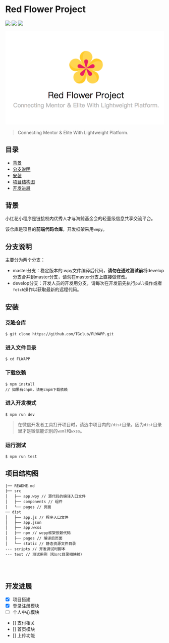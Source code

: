 # Red Flower Project

![](https://img.shields.io/badge/eslint-standard-green.svg)
![](https://img.shields.io/badge/wepy-framework-brightgreen.svg)
![](https://img.shields.io/badge/CTG-created-brightgreen.svg)

![](board.png)

> Connecting Mentor & Elite With Lightweight Platform.

## 目录
* [背景](#背景)
* [分支说明](#分支说明)
* [安装](#安装)
* [项目结构图](#项目结构图)
* [开发进展](#开发进展)

## 背景

小红花小程序是链接校内优秀人才与海鲸基金会的轻量级信息共享交流平台。

该仓库是项目的**前端代码仓库**，开发框架采用`wepy`。

## 分支说明

主要分为两个分支：

* master分支：稳定版本的.wpy文件编译后代码，**请勿在通过测试前**将develop分支合并到master分支，请勿在master分支上直接做修改。
* develop分支：开发人员的开发用分支，请每次在开发前先执行`pull`操作或者`fetch`操作以获取最新的远程代码。

## 安装

### 克隆仓库

```
$ git clone https://github.com/TGclub/FLWAPP.git
```

### 进入文件目录

```
$ cd FLWAPP
```

### 下载依赖

```
$ npm install
// 如果有cnpm，请用cnpm下载依赖
```

### 进入开发模式

```
$ npm run dev
```

> 在微信开发者工具打开项目时，请选中项目内的`/dist`目录。因为`dist`目录里才是微信能识别的`wxml`和`wxss`。

### 运行测试

```
$ npm run test

```

## 项目结构图

```
|── README.md
├── src
│   ├── app.wpy // 源代码的编译入口文件
│   ├── components // 组件
│   └── pages // 页面
── dist
│   ├── app.js // 程序入口文件
│   ├── app.json
│   ├── app.wxss
│   ├── npm // wepy框架依赖代码
│   ├── pages // 编译后页面
│   └── static // 静态资源文件目录
--- scripts // 开发调试时脚本
--- test // 测试用例（和src目录相映射）




```

## 开发进展

- [x] 项目搭建
- [x] 登录注册模块
- [ ] 个人中心模块
- [] 支付相关
- [] 首页模块
- [] 上传功能
